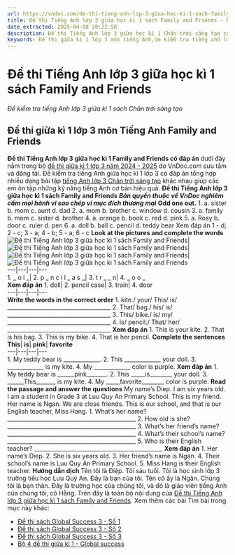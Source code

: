 ```yaml
---
url: https://vndoc.com/de-thi-tieng-anh-lop-3-giua-hoc-ki-1-sach-family-and-friends-278810
title: Đề thi Tiếng Anh lớp 3 giữa học kì 1 sách Family and Friends - Đề kiểm tra tiếng Anh lớp 3 giữa kì 1 sách Chân trời sáng tạo - VnDoc.com
date_extracted: 2025-04-08 20:22:58
description: Đề thi Tiếng Anh lớp 3 giữa học kì 1 Chân trời sáng tạo có đáp án được biên tập bám sát chương trình SGK tiếng Anh lớp 3 Unit Starter - Unit 3 giúp các em ôn tập Từ vựng - Ngữ pháp tiếng Anh trọng tâm lớp 3 hiệu quả.
keywords: Đề thi giữa kì 1 lớp 3 môn tiếng Anh,de kiểm tra tiếng anh lớp 3 giữa kì 1,đề thi tiếng anh lớp 3 giữa học kì 1,bài kiểm tra tiếng anh lớp 3 giữa kì 1,đề thi giữa học kì 1 môn tiếng anh lớp 3,đề kiểm tra giữa kì 1 tiếng anh lớp 3,đề thi giữa kì 1 môn tiếng anh lớp 3,Đề kiểm tra giữa học kì 1 môn tiếng Anh lớp 3,Đề thi Tiếng Anh lớp 3 giữa học kì 1 Family & friends,Đề kiểm tra tiếng Anh lớp 3 giữa kì 1 family and friends
---
```


# Đề thi Tiếng Anh lớp 3 giữa học kì 1 sách Family and Friends
 _Đề kiểm tra tiếng Anh lớp 3 giữa kì 1 sách Chân trời sáng tạo_
## **Đề thi giữa kì 1 lớp 3 môn Tiếng Anh Family and Friends**
**Đề thi Tiếng Anh lớp 3 giữa học kì 1 Family and Friends có đáp án** dưới đây nằm trong bộ [đề thi giữa kì 1 lớp 3 năm 2024 - 2025](<https://vndoc.com/de-thi-giua-ki-1-lop3>) do VnDoc.com sưu tầm và đăng tải. Đề kiểm tra tiếng Anh giữa học kì 1 lớp 3 có đáp án tổng hợp nhiều dạng bài tập [tiếng Anh lớp 3 Chân trời sáng tạo](<https://vndoc.com/tieng-anh-lop-3-ctst>) khác nhau giúp các em ôn tập những kỹ năng tiếng Anh cơ bản hiệu quả.
**Đề thi Tiếng Anh lớp 3 giữa học kì 1 sách Family and Friends**
 _**Bản quyền thuộc về VnDoc nghiêm cấm mọi hành vi sao chép vì mục đích thương mại**_
**Odd one out.**
1\. a. sister b. mom c. aunt d. dad
2\. a. mom b. brother c. window d. cousin
3\. a. family b. mom c. sister d. brother
4\. a. orange b.  book c. red d. pink
5\. a. Rosy b. door c. ruler d. pen
6\. a. doll b. ball c. pencil d. teddy bear
Xem đáp án
1 - d; 2 - c; 3 - a; 4 - b; 5 - a; 6 - c
**Look at the pictures and complete the words**
![Đề thi Tiếng Anh lớp 3 giữa học kì 1 sách Family and Friends](https://i.vdoc.vn/data/image/2022/10/21/de-thi-tieng-anh-lop-3-giua-hoc-ki-1-sach-family-and-friends-1.png)| ![Đề thi Tiếng Anh lớp 3 giữa học kì 1 sách Family and Friends](https://i.vdoc.vn/data/image/2022/10/21/de-thi-tieng-anh-lop-3-giua-hoc-ki-1-sach-family-and-friends-2.jpg)| ![Đề thi Tiếng Anh lớp 3 giữa học kì 1 sách Family and Friends](https://i.vdoc.vn/data/image/2022/10/21/de-thi-tieng-anh-lop-3-giua-hoc-ki-1-sach-family-and-friends-3.jpg)| ![Đề thi Tiếng Anh lớp 3 giữa học kì 1 sách Family and Friends](https://i.vdoc.vn/data/image/2022/10/21/de-thi-tieng-anh-lop-3-giua-hoc-ki-1-sach-family-and-friends-4.jpg)  
---|---|---|---  
1\. \_ o l \_| 2\. p \_ n c i l \_ a s \_| 3\. t r \_ \_ n| 4\. \_ o o \_  
**Xem đáp án**
1\. doll| 2\. pencil case| 3\. train| 4\. door  
---|---|---|---  
**Write the words in the correct order**
1\. kite./ your/ This/ is/
\_\_\_\_\_\_\_\_\_\_\_\_\_\_\_\_\_\_\_\_\_\_\_\_\_\_\_\_\_\_\_\_\_\_\_\_\_
2\. That/ bag./ his/ is/
\_\_\_\_\_\_\_\_\_\_\_\_\_\_\_\_\_\_\_\_\_\_\_\_\_\_\_\_\_\_\_\_\_\_\_\_\_
3\. This/ bike./ is/ my/
\_\_\_\_\_\_\_\_\_\_\_\_\_\_\_\_\_\_\_\_\_\_\_\_\_\_\_\_\_\_\_\_\_\_\_\_\_
4\. is/ pencil./ That/ her/
\_\_\_\_\_\_\_\_\_\_\_\_\_\_\_\_\_\_\_\_\_\_\_\_\_\_\_\_\_\_\_\_\_\_\_\_\_
**Xem đáp án**
1\. This is your kite.
2\. That is his bag.
3\. This is my bike.
4\. That is her pencil.
**Complete the sentences**
****This****| ****is****| ****pink****| ****favorite****  
---|---|---|---  
1\. My teddy bear is \_\_\_\_\_\_\_\_\_\_\_\_\_.
2\. This \_\_\_\_\_\_\_\_\_\_\_\_\_ your doll.
3\. \_\_\_\_\_\_\_\_\_\_\_\_\_ is my kite.
4\. My \_\_\_\_\_\_\_\_\_\_\_\_\_ color is purple.
**Xem đáp án**
1\. My teddy bear is \_\_\_\_\_\_pink\_\_\_\_\_\_\_.
2\. This \_\_\_\_\_is\_\_\_\_\_\_\_\_ your doll.
3\. \_\_\_\_\_\_This\_\_\_\_\_\_\_ is my kite.
4\. My \_\_\_\_\_favorite\_\_\_\_\_\_\_\_ color is purple.
**Read the passage and answer the questions**
My name’s Diep. I am six years old. I am a student in Grade 3 at Luu Quy An Primary School. This is my friend. Her name is Ngan. We are close friends. This is our school, and that is our English teacher, Miss Hang.
1\. What’s her name?
\_\_\_\_\_\_\_\_\_\_\_\_\_\_\_\_\_\_\_\_\_\_\_\_\_\_\_\_\_\_\_\_\_\_\_\_\_\_\_\_\_\_\_\_\_\_
2\. How old is she?
\_\_\_\_\_\_\_\_\_\_\_\_\_\_\_\_\_\_\_\_\_\_\_\_\_\_\_\_\_\_\_\_\_\_\_\_\_\_\_\_\_\_\_\_\_\_
3\. What’s her friend’s name?
\_\_\_\_\_\_\_\_\_\_\_\_\_\_\_\_\_\_\_\_\_\_\_\_\_\_\_\_\_\_\_\_\_\_\_\_\_\_\_\_\_\_\_\_\_\_
4\. What’s their school’s name?
\_\_\_\_\_\_\_\_\_\_\_\_\_\_\_\_\_\_\_\_\_\_\_\_\_\_\_\_\_\_\_\_\_\_\_\_\_\_\_\_\_\_\_\_\_\_
5\. Who is their English teacher?
\_\_\_\_\_\_\_\_\_\_\_\_\_\_\_\_\_\_\_\_\_\_\_\_\_\_\_\_\_\_\_\_\_\_\_\_\_\_\_\_\_\_\_\_\_\_
**Xem đáp án**
1\. Her name’s Diep.
2\. She is six years old.
3\. Her friend’s name is Ngan.
4\. Their school’s name is Luu Quy An Primary School.
5\. Miss Hang is their English teacher.
**Hướng dẫn dịch**
Tên tôi là Điệp. Tôi sáu tuổi. Tôi là học sinh lớp 3 trường tiểu học Lưu Quý An. Đây là bạn của tôi. Tên cô ấy là Ngân. Chúng tôi là bạn thân. Đây là trường học của chúng tôi, và đó là giáo viên tiếng Anh của chúng tôi, cô Hằng.
Trên đây là toàn bộ nội dung của [Đề thi Tiếng Anh lớp 3 giữa học kì 1 sách Family and Friends](<https://vndoc.com/de-thi-tieng-anh-lop-3-giua-hoc-ki-1-sach-family-and-friends-278810>).
Xem thêm các bài Tìm bài trong mục này khác:
  * [Đề thi sách Global Success 3 - Số 1](</de-thi-tieng-anh-lop-3-giua-hoc-ki-1-sach-global-success-278040>)
  * [Đề thi sách Global Success 3 - Số 2](</de-thi-giua-ki-1-lop-3-mon-tieng-anh-global-success-306621>)
  * [Đề thi sách Global Success 3 - Số 3](</de-thi-giua-ki-1-tieng-anh-3-global-success-303520>)
  * [Bộ 4 đề thi giữa kì 1 - Global success](</bo-de-thi-tieng-anh-giua-hoc-ki-1-lop-3-sach-global-success-307666>)

